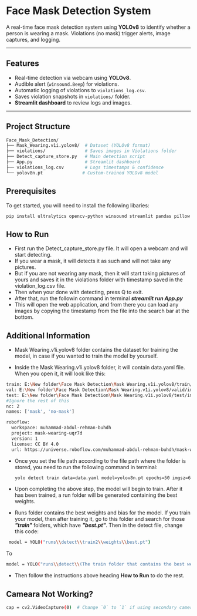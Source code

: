 # Face Mask Detection System

A real-time face mask detection system using **YOLOv8** to identify whether a person is wearing a mask. Violations (no mask) trigger alerts, image captures, and logging.

---

## Features
- Real-time detection via webcam using **YOLOv8**.
- Audible alert (`winsound.Beep`) for violations.
- Automatic logging of violations to `violations_log.csv`.
- Saves violation snapshots in `violations/` folder.
- **Streamlit dashboard** to review logs and images.

---

## Project Structure
```bash
Face_Mask_Detection/
├── Mask_Wearing.v1i.yolov8/  # Dataset (YOLOv8 format)
├── violations/               # Saves images in Violations folder
├── Detect_capture_store.py   # Main detection script
├── App.py                    # Streamlit dashboard
├── violations_log.csv        # Logs timestamps & confidence
└── yolov8n.pt               # Custom-trained YOLOv8 model
```

## Prerequisites

To get started, you will need to install the following libaries:
```bash
pip install ultralytics opencv-python winsound streamlit pandas pillow
```

## How to Run

- First run the Detect_capture_store.py file. It will open a webcam and will start detecting.
- If you wear a mask, it will detects it as such and will not take any pictures.
- But if you are not wearing any mask, then it will start taking pictures of yours and saves it in the violations folder with timestamp saved in the violation_log.csv file.
- Then when your done with detecting, press Q to exit.
- After that, run the followin command in terminal ***streamlit run App.py***
- This will open the web application, and from there you can load any images by copying the timestamp from the file into the search bar at the bottom.


## Additional Information

- Mask Wearing.v1i.yolov8 folder contains the dataset for training the model, in case if you wanted to train the model by yourself.

- Inside the Mask Wearing.v1i.yolov8 folder, it will contain data.yaml file. When you open it, it will look like this:

```bash
train: E:\New folder\Face Mask Detection\Mask Wearing.v1i.yolov8/train/images #change the file path accordingly
val: E:\New folder\Face Mask Detection\Mask Wearing.v1i.yolov8/valid/images #change the file path accordingly
test: E:\New folder\Face Mask Detection\Mask Wearing.v1i.yolov8/test/images #change the file path accordingly
#Ignore the rest of this
nc: 2
names: ['mask', 'no-mask']

roboflow:
  workspace: muhammad-abdul-rehman-buhdh
  project: mask-wearing-uqr7d
  version: 1
  license: CC BY 4.0
  url: https://universe.roboflow.com/muhammad-abdul-rehman-buhdh/mask-wearing-uqr7d/dataset/1
```

- Once you set the file path according to the file path where the folder is stored, you need to run the following command in terminal:
  ``` bash
  yolo detect train data=data.yaml model=yolov8n.pt epochs=50 imgsz=640 #set epochs to whatever you want and imgsz should not be changed no matter what
  ```
  
- Upon completing the above step, the model will begin to train. After it has been trained, a run folder will be generated containing the best weights.

- Runs folder contains the best weights and bias for the model. If you train your model, then after training it, go to this folder and search for those ***"train"*** folders, which have ***"best.pt"***. Then in the detect file, change this code:
 
 ```bash
  model = YOLO("runs\\detect\\train2\\weights\\best.pt")
  ```
   To
  ```bash
  model = YOLO("runs\\detect\\(The train folder that contains the best weight)\\weights\\best.pt")
  ```

- Then follow the instructions above heading **How to Run** to do the rest.

## Cameara Not Working?

``` bash
cap = cv2.VideoCapture(0)  # Change `0` to `1` if using secondary camera
```

